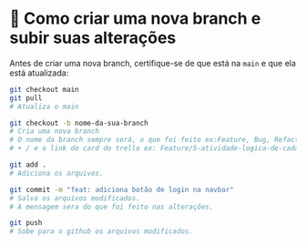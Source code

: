 # 🌿 Como criar uma nova branch e subir suas alterações

Antes de criar uma nova branch, certifique-se de que está na `main` e que ela está atualizada:

```bash
git checkout main
git pull
# Atualiza o main

git checkout -b nome-da-sua-branch
# Cria uma nova branch
# O nome da branch sempre será, o que foi feito ex:Feature, Bug, Refactor.
# + / e o link do card do trello ex: Feature/5-atividade-logica-de-cadastro-de-administradores

git add .
# Adiciona os arquivos.

git commit -m "feat: adiciona botão de login na navbar"
# Salva os arquivos modificados.
# A mensagem sera do que foi feito nas alterações.

git push
# Sobe para o github os arquivos modificados.
```
